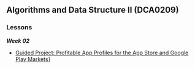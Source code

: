 ## Algorithms and Data Structure II (DCA0209)
### Lessons
***Week 02*** 
 - [Guided Project: Profitable App Profiles for the App Store and Google Play Markets](https://github.com/thaisaraujo2000/algorithms_datastructure_ii/tree/main/week%2002)}
